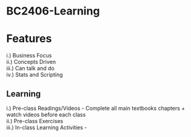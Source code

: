 # BC2406-Learning

# Features
i.) Business Focus  
ii.) Concepts Driven  
iii.) Can talk and do  
iv.) Stats and Scripting  

## Learning
i.) Pre-class Readings/Videos - Complete all main textbooks chapters + watch videos before each class  
ii.) Pre-class Exercises  
iii.) In-class Learning Activities - 
